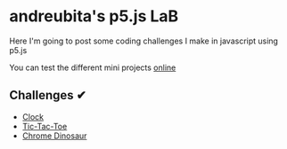 # andreubita's p5.js LaB

Here I'm going to post some coding challenges I make in javascript using p5.js

You can test the different mini projects [online](https://andreubita.com/LaB/p5.js)

## Challenges ✔

- [Clock](https://github.com/andreubita/p5.js/tree/master/clock)
- [Tic-Tac-Toe](https://github.com/andreubita/p5.js/tree/master/tic-tac-toe)
- [Chrome Dinosaur](https://github.com/andreubita/p5.js/tree/master/chrome-dino)